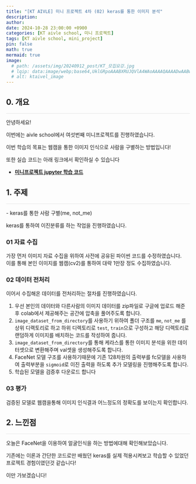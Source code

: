 ```yaml
---
title: "[KT AIVLE] 미니 프로젝트 4차 (02) keras를 통한 이미지 분석"
description: 
author:
date: 2024-10-28 23:00:00 +0900
categories: [KT aivle school, 미니 프로젝트]
tags: [KT aivle school, mini_project]
pin: false
math: true
mermaid: true
image:
  # path: /assets/img/20240912_post/KT_모집요강.jpg
  # lqip: data:image/webp;base64,UklGRpoAAABXRUJQVlA4WAoAAAAQAAAADwAABwAAQUxQSDIAAAARL0AmbZurmr57yyIiqE8oiG0bejIYEQTgqiDA9vqnsUSI6H+oAERp2HZ65qP/VIAWAFZQOCBCAAAA8AEAnQEqEAAIAAVAfCWkAALp8sF8rgRgAP7o9FDvMCkMde9PK7euH5M1m6VWoDXf2FkP3BqV0ZYbO6NA/VFIAAAA
  # alt: ktaivel_image
---
```





## **0. 개요**
<hr style="height: 0.5px; background-color: rgba(0, 0, 0, .1); border: none;" /> 
안녕하세요!

이번에는 aivle school에서 여섯번째 미니프로젝트를 진행하였습니다.

이번 학습의 목표는 웹캠을 통한 이미지 인식으로 사람을 구별하는 방법입니다!

또한 실습 코드는 아래 링크에서 확인하실 수 있습니다
- [**미니프로젝트 jupyter 학습 코드**](https://github.com/Lucky-SeoYounghyun/kt_aivle/tree/main/mini_project_04)

## **1. 주제**
<hr style="height: 0.5px; background-color: rgba(0, 0, 0, .1); border: none;" /> 
- keras를 통한 사람 구별(me, not_me)

keras를 통하여 이진분류를 하는 작업을 진행하였습니다.  

### 01 자료 수집
가장 먼저 이미지 자료 수집을 위하여 사전에 공유된 파이썬 코드를 수정하였습니다.  
이를 통해 본인 이미지를 웹캠(cv2)를 통하여 대략 1만장 정도 수집하였습니다.  

### 02 데이터 전처리
이어서 수집해온 데이터를 전처리하는 절차를 진행하였습니다.  
1. 우선 본인의 데이터와 다른사람의 이미지 데이터를 zip파일로 구글에 업로드 해준 후 colab에서 제공해주는 공간에 압축을 풀어주도록 합니다.
2. `image_dataset_from_directory`를 사용하기 위하여 폴더 구조를 `me`, `not_me` 를 상위 디랙토리로 하고 하위 디렉토리로 `test`, `train`으로 구성하고 해당 디렉토리로 랜덤하게 이미지를 배치하는 코드를 작성하여 줍니다.
3. `image_dataset_from_directory`를 통해 케라스를 통한 이미지 분석을 위한 데이터셋으로 변환해주며 val셋을 생성해주도록 합니다.
4. FaceNet 모델 구조를 사용하기때문에 기존 128차원의 출력부를 fc모델을 사용하여 출력부분을 `sigmoid`로 이진 출력을 하도록 추가 모델링을 진행해주도록 합니다. 
5. 학습된 모델을 검증후 다운로드 합니다

### 03 평가
검증된 모델로 웹캠을통해 이미지 인식결과 어느정도의 정확도를 보이는지 확인합니다.

## **2. 느낀점**
<hr style="height: 0.5px; background-color: rgba(0, 0, 0, .1); border: none;" /> 
오늘은 FaceNet을 이용하여 얼굴인식을 하는 방법에대해 확인해보았습니다.

기존에는 이론과 간단한 코드로만 배웠던 keras를 실제 적용시켜보고 학습할 수 있었던 프로젝트 경험이였던것 같습니다!

이만 가보겠습니다!
